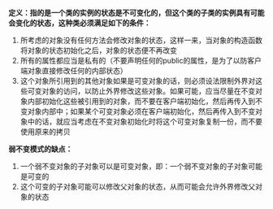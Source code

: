 **定义：指的是一个类的实例的状态是不可变化的，但这个类的子类的实例具有可能会变化的状态，这种类必须满足如下的条件：**

1. 所考虑的对象没有任何方法会修改对象的状态，这样一来，当对象的构造函数将对象的状态初始化之后，对象的状态便不再改变
2. 所有的属性都应当是私有的（不要声明任何的public的属性，是为了以防客户端对象直接修改任何的内部状态）
3. 这个对象所引用到的其他对象如果是可变对象的话，则必须设法限制外界对这些可变对象的访问，以防止外界修改这些对象。如果可能，应当尽量在不变对象内部初始化这些被引用到的对象，而不要在客户端初始化，然后再传入到不变对象内部中；如果某个可变对象必须在客户端初始化，然后再传入到不变对象中的话，就应当考虑在不变对象初始化时将这个可变对象复制一份，而不要使用原来的拷贝

**弱不变模式的缺点：**

1. 一个弱不变对象的子对象可以是可变对象，即：一个弱不变对象的子对象可能是可变的
2. 这个可变的子对象可能可以修改父对象的状态，从而可能会允许外界修改父对象的状态
